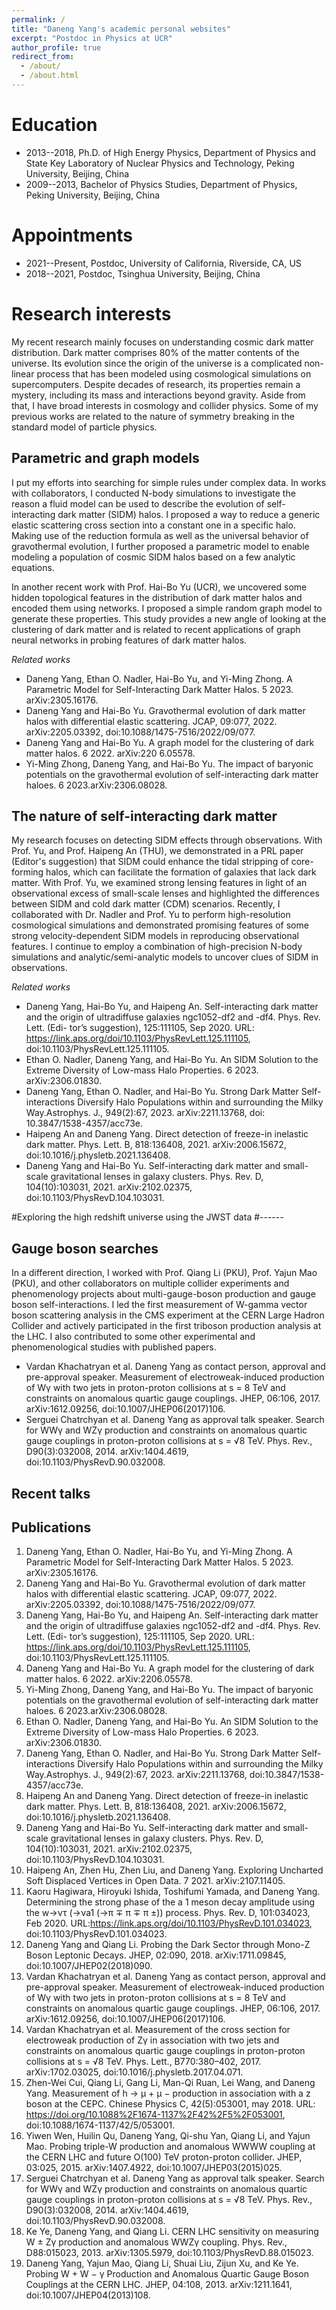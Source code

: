 ```yaml
---
permalink: /
title: "Daneng Yang's academic personal websites"
excerpt: "Postdoc in Physics at UCR"
author_profile: true
redirect_from: 
  - /about/
  - /about.html
---
```


Education
======
* 2013--2018, Ph.D. of High Energy Physics, Department of Physics and State Key Laboratory of Nuclear Physics and Technology, Peking University, Beijing, China
* 2009--2013, Bachelor of Physics Studies, Department of Physics, Peking University, Beijing, China

Appointments
======
* 2021--Present, Postdoc, University of California, Riverside, CA, US
* 2018--2021, Postdoc, Tsinghua University, Beijing, China

Research interests
======
My recent research mainly focuses on understanding cosmic dark matter distribution. Dark matter comprises 80\% of the matter contents of the universe. Its evolution since the origin of the universe is a complicated non-linear process that has been modeled using cosmological simulations on supercomputers. Despite decades of research, its properties remain a mystery, including its mass and interactions beyond gravity. Aside from that, I have broad interests in cosmology and collider physics. Some of my previous works are related to the nature of symmetry breaking in the standard model of particle physics. 

Parametric and graph models
------
I put my efforts into searching for simple rules under complex data. In works with collaborators, I conducted N-body simulations to investigate the reason a fluid model can be used to describe the evolution of self-interacting dark matter (SIDM) halos. I proposed a way to reduce a generic elastic scattering cross section into a constant one in a specific halo. Making use of the reduction formula as well as the universal behavior of gravothermal evolution, I further proposed a parametric model to enable modeling a population of cosmic SIDM halos based on a few analytic equations. 

In another recent work with Prof. Hai-Bo Yu (UCR), we uncovered some hidden topological features in the distribution of dark matter halos and encoded them using networks. I proposed a simple random graph model to generate these properties. This study provides a new angle of looking at the clustering of dark matter and is related to recent applications of graph neural networks in probing features of dark matter halos.

_Related works_
* Daneng Yang, Ethan O. Nadler, Hai-Bo Yu, and Yi-Ming Zhong. A Parametric Model for Self-Interacting Dark Matter Halos. 5 2023. arXiv:2305.16176.
* Daneng Yang and Hai-Bo Yu. Gravothermal evolution of dark matter halos with differential elastic scattering. JCAP, 09:077, 2022. arXiv:2205.03392,
doi:10.1088/1475-7516/2022/09/077.
* Daneng Yang and Hai-Bo Yu. A graph model for the clustering of dark matter halos. 6 2022. arXiv:220
6.05578.
* Yi-Ming Zhong, Daneng Yang, and Hai-Bo Yu. The impact of baryonic potentials on the gravothermal evolution of self-interacting dark matter haloes. 6 2023.arXiv:2306.08028.


The nature of self-interacting dark matter
------
My research focuses on detecting SIDM effects through observations. With Prof. Yu, and Prof. Haipeng An (THU), we demonstrated in a PRL paper (Editor's suggestion) that SIDM could enhance the tidal stripping of core-forming halos, which can facilitate the formation of galaxies that lack dark matter. With Prof. Yu, we examined strong lensing features in light of an observational excess of small-scale lenses and highlighted the differences between SIDM and cold dark matter (CDM) scenarios. Recently, I collaborated with Dr. Nadler and Prof. Yu to perform high-resolution cosmological simulations and demonstrated promising features of some strong velocity-dependent SIDM models in reproducing observational features. I continue to employ a combination of high-precision N-body simulations and analytic/semi-analytic models to uncover clues of SIDM in observations.

_Related works_
* Daneng Yang, Hai-Bo Yu, and Haipeng An. Self-interacting dark matter and the origin of ultradiffuse galaxies ngc1052-df2 and -df4. Phys. Rev. Lett. (Edi-
tor’s suggestion), 125:111105, Sep 2020. URL: https://link.aps.org/doi/10.1103/PhysRevLett.125.111105, doi:10.1103/PhysRevLett.125.111105.
* Ethan O. Nadler, Daneng Yang, and Hai-Bo Yu. An SIDM Solution to the Extreme Diversity of Low-mass Halo Properties. 6 2023. arXiv:2306.01830.
* Daneng Yang, Ethan O. Nadler, and Hai-Bo Yu. Strong Dark Matter Self-interactions Diversify Halo Populations within and surrounding the Milky Way.Astrophys. J., 949(2):67, 2023. arXiv:2211.13768, doi:
10.3847/1538-4357/acc73e.
* Haipeng An and Daneng Yang. Direct detection of freeze-in inelastic dark matter. Phys. Lett. B, 818:136408, 2021. arXiv:2006.15672, doi:10.1016/j.physletb.2021.136408.
* Daneng Yang and Hai-Bo Yu. Self-interacting dark matter and small-scale gravitational lenses in galaxy clusters. Phys. Rev. D, 104(10):103031, 2021. arXiv:2102.02375, doi:10.1103/PhysRevD.104.103031.

#Exploring the high redshift universe using the JWST data
#------


Gauge boson searches
------
In a different direction, I worked with Prof. Qiang Li (PKU), Prof. Yajun Mao (PKU), and other collaborators on multiple collider experiments and phenomenology projects about multi-gauge-boson production and gauge boson self-interactions. I led the first measurement of W-gamma vector boson scattering analysis in the CMS experiment at the CERN Large Hadron Collider and actively participated in the first triboson production analysis at the LHC. I also contributed to some other experimental and phenomenological studies with published papers.

* Vardan Khachatryan et al. Daneng Yang as contact person, approval and pre-approval speaker. Measurement of electroweak-induced production of Wγ with two jets in proton-proton collisions at s = 8 TeV and constraints on anomalous quartic gauge couplings. JHEP, 06:106, 2017. arXiv:1612.09256, doi:10.1007/JHEP06(2017)106.
* Serguei Chatrchyan et al. Daneng Yang as approval talk speaker. Search for WWγ and WZγ production and constraints on anomalous quartic gauge couplings in proton-proton collisions at s = √8 TeV. Phys. Rev., D90(3):032008, 2014. arXiv:1404.4619, doi:10.1103/PhysRevD.90.032008.

Recent talks
------

Publications
------
1. Daneng Yang, Ethan O. Nadler, Hai-Bo Yu, and Yi-Ming Zhong. A Parametric Model for Self-Interacting Dark Matter Halos. 5 2023. arXiv:2305.16176.
2. Daneng Yang and Hai-Bo Yu. Gravothermal evolution of dark matter halos with differential elastic scattering. JCAP, 09:077, 2022. arXiv:2205.03392,
doi:10.1088/1475-7516/2022/09/077.
3. Daneng Yang, Hai-Bo Yu, and Haipeng An. Self-interacting dark matter and the origin of ultradiffuse galaxies ngc1052-df2 and -df4. Phys. Rev. Lett. (Edi-
tor’s suggestion), 125:111105, Sep 2020. URL: https://link.aps.org/doi/10.1103/PhysRevLett.125.111105, doi:10.1103/PhysRevLett.125.111105.
4. Daneng Yang and Hai-Bo Yu. A graph model for the clustering of dark matter halos. 6 2022. arXiv:2206.05578.
5. Yi-Ming Zhong, Daneng Yang, and Hai-Bo Yu. The impact of baryonic potentials on the gravothermal evolution of self-interacting dark matter haloes. 6 2023.arXiv:2306.08028.
6. Ethan O. Nadler, Daneng Yang, and Hai-Bo Yu. An SIDM Solution to the Extreme Diversity of Low-mass Halo Properties. 6 2023. arXiv:2306.01830.
7. Daneng Yang, Ethan O. Nadler, and Hai-Bo Yu. Strong Dark Matter Self-interactions Diversify Halo Populations within and surrounding the Milky Way.Astrophys. J., 949(2):67, 2023. arXiv:2211.13768, doi:10.3847/1538-4357/acc73e.
8. Haipeng An and Daneng Yang. Direct detection of freeze-in inelastic dark matter. Phys. Lett. B, 818:136408, 2021. arXiv:2006.15672, doi:10.1016/j.physletb.2021.136408.
9. Daneng Yang and Hai-Bo Yu. Self-interacting dark matter and small-scale gravitational lenses in galaxy clusters. Phys. Rev. D, 104(10):103031, 2021. arXiv:2102.02375, doi:10.1103/PhysRevD.104.103031.
10. Haipeng An, Zhen Hu, Zhen Liu, and Daneng Yang. Exploring Uncharted Soft Displaced Vertices in Open Data. 7 2021. arXiv:2107.11405.
11. Kaoru Hagiwara, Hiroyuki Ishida, Toshifumi Yamada, and Daneng Yang. Determining the strong phase of the a 1 meson decay amplitude using the w→ντ (→νa1 (→π ∓ π ∓ π ±)) process. Phys. Rev. D, 101:034023, Feb 2020. URL:https://link.aps.org/doi/10.1103/PhysRevD.101.034023, doi:10.1103/PhysRevD.101.034023.
12. Daneng Yang and Qiang Li. Probing the Dark Sector through Mono-Z Boson Leptonic Decays. JHEP, 02:090, 2018. arXiv:1711.09845, doi:10.1007/JHEP02(2018)090.
13. Vardan Khachatryan et al. Daneng Yang as contact person, approval and pre-approval speaker. Measurement of electroweak-induced production of Wγ with two jets in proton-proton collisions at s = 8 TeV and constraints on anomalous quartic gauge couplings. JHEP, 06:106, 2017. arXiv:1612.09256, doi:10.1007/JHEP06(2017)106.
14. Vardan Khachatryan et al. Measurement of the cross section for electroweak production of Zγ in association with two jets and constraints on anomalous quartic gauge couplings in proton-proton collisions at s = √8 TeV. Phys. Lett., B770:380–402, 2017. arXiv:1702.03025, doi:10.1016/j.physletb.2017.04.071.
15. Zhen-Wei Cui, Qiang Li, Gang Li, Man-Qi Ruan, Lei Wang, and Daneng Yang. Measurement of h → µ + µ − production in association with a z boson at the CEPC. Chinese Physics C, 42(5):053001, may 2018. URL: https://doi.org/10.1088%2F1674-1137%2F42%2F5%2F053001, doi:10.1088/1674-1137/42/5/053001.
16. Yiwen Wen, Huilin Qu, Daneng Yang, Qi-shu Yan, Qiang Li, and Yajun Mao. Probing triple-W production and anomalous WWWW coupling at the CERN LHC and future O(100) TeV proton-proton collider. JHEP, 03:025, 2015. arXiv:1407.4922, doi:10.1007/JHEP03(2015)025.
17. Serguei Chatrchyan et al. Daneng Yang as approval talk speaker. Search for WWγ and WZγ production and constraints on anomalous quartic gauge couplings in proton-proton collisions at s = √8 TeV. Phys. Rev., D90(3):032008, 2014. arXiv:1404.4619, doi:10.1103/PhysRevD.90.032008.
18. Ke Ye, Daneng Yang, and Qiang Li. CERN LHC sensitivity on measuring W ± Zγ production and anomalous WWZγ coupling. Phys. Rev., D88:015023, 2013. arXiv:1305.5979, doi:10.1103/PhysRevD.88.015023.
19. Daneng Yang, Yajun Mao, Qiang Li, Shuai Liu, Zijun Xu, and Ke Ye. Probing W + W − γ Production and Anomalous Quartic Gauge Boson Couplings at the CERN LHC. JHEP, 04:108, 2013. arXiv:1211.1641, doi:10.1007/JHEP04(2013)108.


